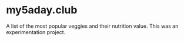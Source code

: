 # my5aday.club
A list of the most popular veggies and their nutrition value. This was an experimentation project.
